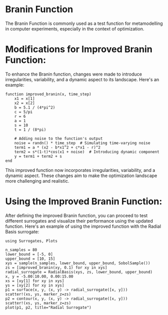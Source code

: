 # Branin Function

The Branin Function is commonly used as a test function for metamodelling in computer experiments, especially in the context of optimization.

# Modifications for Improved Branin Function:

To enhance the Branin function, changes were made to introduce irregularities, variability, and a dynamic aspect to its landscape. Here's an example:

```@example improved_branin
function improved_branin(x, time_step)
    x1 = x[1]
    x2 = x[2]
    b = 5.1 / (4*pi^2)
    c = 5/pi
    r = 6
    a = 1
    s = 10
    t = 1 / (8*pi)
    
    # Adding noise to the function's output
    noise = randn() * time_step  # Simulating time-varying noise
    term1 = a * (x2 - b*x1^2 + c*x1 - r)^2
    term2 = s*(1-t)*cos(x1 + noise)  # Introducing dynamic component
    y = term1 + term2 + s
end
```

This improved function now incorporates irregularities, variability, and a dynamic aspect. These changes aim to make the optimization landscape more challenging and realistic.

# Using the Improved Branin Function:

After defining the improved Branin function, you can proceed to test different surrogates and visualize their performance using the updated function. Here's an example of using the improved function with the Radial Basis surrogate:

```@example improved_branin
using Surrogates, Plots

n_samples = 80
lower_bound = [-5, 0]
upper_bound = [10, 15]
xys = sample(n_samples, lower_bound, upper_bound, SobolSample())
zs = [improved_branin(xy, 0.1) for xy in xys]
radial_surrogate = RadialBasis(xys, zs, lower_bound, upper_bound)
x, y = -5.00:10.00, 0.00:15.00
xs = [xy[1] for xy in xys]
ys = [xy[2] for xy in xys]
p1 = surface(x, y, (x, y) -> radial_surrogate([x, y]))
scatter!(xs, ys, marker_z=zs)
p2 = contour(x, y, (x, y) -> radial_surrogate([x, y]))
scatter!(xs, ys, marker_z=zs)
plot(p1, p2, title="Radial Surrogate")
```
